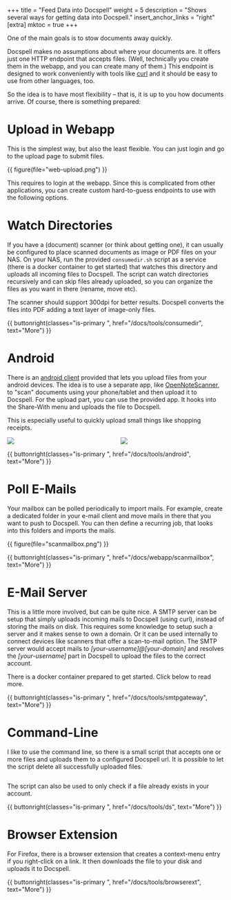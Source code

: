 +++
title = "Feed Data into Docspell"
weight = 5
description = "Shows several ways for getting data into Docspell."
insert_anchor_links = "right"
[extra]
mktoc = true
+++

One of the main goals is to stow documents away quickly.

Docspell makes no assumptions about where your documents are. It
offers just one HTTP endpoint that accepts files. (Well, technically
you create them in the webapp, and you can create many of them.) This
endpoint is designed to work conveniently with tools like
[curl](https://curl.haxx.se/) and it should be easy to use from other
languages, too.

So the idea is to have most flexibility – that is, it is up to you how
documents arrive. Of course, there is something prepared:


# Upload in Webapp

This is the simplest way, but also the least flexible. You can just
login and go to the upload page to submit files.


{{ figure(file="web-upload.png") }}

This requires to login at the webapp. Since this is complicated from
other applications, you can create custom hard-to-guess endpoints to
use with the following options.

# Watch Directories

If you have a (document) scanner (or think about getting one), it can
usually be configured to place scanned documents as image or PDF files
on your NAS. On your NAS, run the provided `consumedir.sh` script as a
service (there is a docker container to get started) that watches this
directory and uploads all incoming files to Docspell. The script can
watch directories recursively and can skip files already uploaded, so
you can organize the files as you want in there (rename, move etc).

The scanner should support 300dpi for better results. Docspell
converts the files into PDF adding a text layer of image-only files.

{{ buttonright(classes="is-primary ", href="/docs/tools/consumedir", text="More") }}


# Android

There is an [android
client](https://github.com/docspell/android-client/releases/latest)
provided that lets you upload files from your android devices. The
idea is to use a separate app, like
[OpenNoteScanner](https://github.com/ctodobom/OpenNoteScanner), to
"scan" documents using your phone/tablet and then upload it to
Docspell. For the upload part, you can use the provided app. It hooks
into the Share-With menu and uploads the file to Docspell.

This is especially useful to quickly upload small things like shopping
receipts.

<div class="columns is-centered">
  <div class="column is-one-third">
    <img src="/docs/tools/screenshot-share.jpg">
  </div>
  <div class="column is-one-third">
    <img src="/docs/tools/screenshot-uploading.jpg">
  </div>
</div>

{{ buttonright(classes="is-primary ", href="/docs/tools/android", text="More") }}


# Poll E-Mails

Your mailbox can be polled periodically to import mails. For example,
create a dedicated folder in your e-mail client and move mails in
there that you want to push to Docspell. You can then define a
recurring job, that looks into this folders and imports the mails.

{{ figure(file="scanmailbox.png") }}

{{ buttonright(classes="is-primary ", href="/docs/webapp/scanmailbox", text="More") }}


# E-Mail Server

This is a little more involved, but can be quite nice. A SMTP server
can be setup that simply uploads incoming mails to Docspell (using
curl), instead of storing the mails on disk. This requires some
knowledge to setup such a server and it makes sense to own a domain.
Or it can be used internally to connect devices like scanners that
offer a scan-to-mail option. The SMTP server would accept mails to
*[your-username]@[your-domain]* and resolves the *[your-username]*
part in Docspell to upload the files to the correct account.

There is a docker container prepared to get started. Click below to
read more.

{{ buttonright(classes="is-primary ", href="/docs/tools/smtpgateway", text="More") }}


# Command-Line

I like to use the command line, so there is a small script that
accepts one or more files and uploads them to a configured Docspell
url. It is possible to let the script delete all successfully uploaded
files.

<div class="columns is-centered">
  <div class="column is-four-fifths">
    <script id="asciicast-1GbSkyIq03hyzfGfvbcJRtSn8" src="https://asciinema.org/a/1GbSkyIq03hyzfGfvbcJRtSn8.js" async></script>
  </div>
</div>

The script can also be used to only check if a file already exists in
your account.

{{ buttonright(classes="is-primary ", href="/docs/tools/ds", text="More") }}


# Browser Extension

For Firefox, there is a browser extension that creates a context-menu
entry if you right-click on a link. It then downloads the file to your
disk and uploads it to Docspell.

{{ buttonright(classes="is-primary ", href="/docs/tools/browserext", text="More") }}
